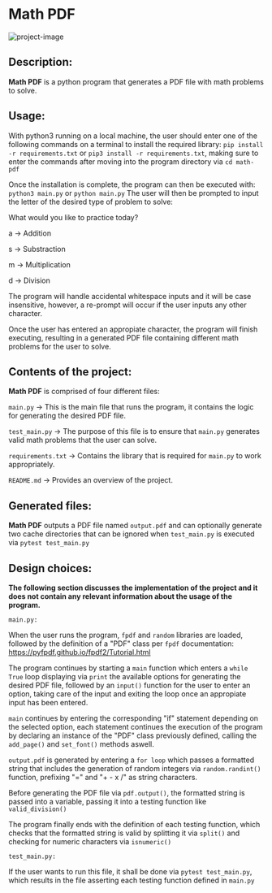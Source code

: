 # Math PDF

<img src="https://socialify.git.ci/cgrd1/math-pdf/image?font=Inter&amp;language=1&amp;name=1&amp;owner=1&amp;pattern=Plus&amp;theme=Light" alt="project-image">

## Description:
**Math PDF** is a python program that generates a PDF file with math problems to solve.

## Usage:

With python3 running on a local machine, the user should enter one of the following commands on a terminal to install the required library: `pip install -r requirements.txt`
or `pip3 install -r requirements.txt`, making sure to enter the commands after moving into
the program directory via `cd math-pdf`

Once the installation is complete, the program can then be executed with:
`python3 main.py` or `python main.py`
The user will then be prompted to input the letter of the desired type of problem to solve:

What would you like to practice today?

a -> Addition

s -> Substraction

m -> Multiplication

d -> Division

The program will handle accidental whitespace inputs and it will be case insensitive,
however, a re-prompt will occur if the user inputs any other character.

Once the user has entered an appropiate character, the program will finish executing,
resulting in a generated PDF file containing different math problems for the user to solve.

## Contents of the project:

**Math PDF** is comprised of four different files:

`main.py` -> This is the main file that runs the program, it contains the logic for generating the desired PDF file.

`test_main.py` -> The purpose of this file is to ensure that `main.py` generates valid math problems that the user can solve.

`requirements.txt` -> Contains the library that is required for `main.py` to work appropriately.

`README.md` -> Provides an overview of the project.

## Generated files: 

**Math PDF** outputs a PDF file named `output.pdf` and can optionally generate two cache directories that can be ignored when `test_main.py` is executed via `pytest test_main.py`

## Design choices:

**The following section discusses the implementation of the project and it does not contain any relevant information about the usage of the program.**

`main.py:`

When the user runs the program, `fpdf` and `random` libraries are loaded, followed by the definition of a "PDF" class per `fpdf` documentation: https://pyfpdf.github.io/fpdf2/Tutorial.html

The program continues by starting a `main` function which enters a `while True` loop displaying via `print` the available options for generating the desired PDF file, followed by an `input()` function for the user to enter an option, taking care of the input and exiting the loop once an appropiate input has been entered.

`main` continues by entering the corresponding "if" statement depending on the selected option, each statement continues the execution of the program by declaring an instance of the "PDF" class previously defined, calling the `add_page()` and `set_font()` methods aswell.

`output.pdf` is generated by entering a `for loop` which passes a formatted string that includes the generation of random integers via `random.randint()` function, prefixing "=" and "+ - x /" as string characters.

Before generating the PDF file via `pdf.output()`, the formatted string is passed into a variable, passing it into a testing function like `valid_division()`

The program finally ends with the definition of each testing function, which checks that the formatted string is valid by splitting it via `split()` and checking for numeric characters via `isnumeric()`

`test_main.py:` 

If the user wants to run this file, it shall be done via `pytest test_main.py`, which results in the file asserting each testing function defined in `main.py`
